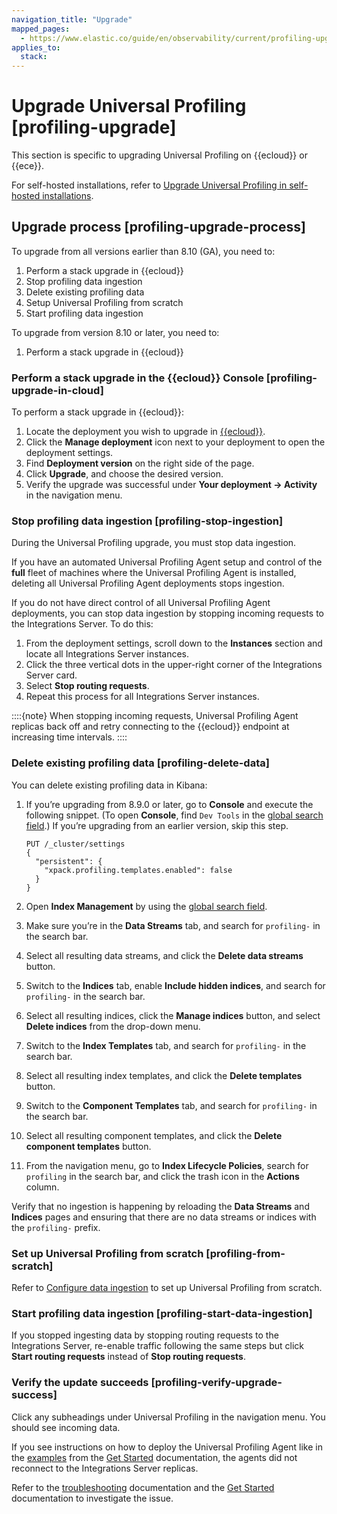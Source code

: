 ```yaml
---
navigation_title: "Upgrade"
mapped_pages:
  - https://www.elastic.co/guide/en/observability/current/profiling-upgrade.html
applies_to:
  stack:
---
```




# Upgrade Universal Profiling [profiling-upgrade]


This section is specific to upgrading Universal Profiling on {{ecloud}} or {{ece}}.

For self-hosted installations, refer to [Upgrade Universal Profiling in self-hosted installations](operate-universal-profiling-backend.md#profiling-self-managed-upgrade).


## Upgrade process [profiling-upgrade-process]

To upgrade from all versions earlier than 8.10 (GA), you need to:

1. Perform a stack upgrade in {{ecloud}}
2. Stop profiling data ingestion
3. Delete existing profiling data
4. Setup Universal Profiling from scratch
5. Start profiling data ingestion

To upgrade from version 8.10 or later, you need to:

1. Perform a stack upgrade in {{ecloud}}


### Perform a stack upgrade in the {{ecloud}} Console [profiling-upgrade-in-cloud]

To perform a stack upgrade in {{ecloud}}:

1. Locate the deployment you wish to upgrade in [{{ecloud}}](https://cloud.elastic.co).
2. Click the **Manage deployment** icon next to your deployment to open the deployment settings.
3. Find **Deployment version** on the right side of the page.
4. Click **Upgrade**, and choose the desired version.
5. Verify the upgrade was successful under **Your deployment → Activity** in the navigation menu.


### Stop profiling data ingestion [profiling-stop-ingestion]

During the Universal Profiling upgrade, you must stop data ingestion.

If you have an automated Universal Profiling Agent setup and control of the **full** fleet of machines where the Universal Profiling Agent is installed, deleting all Universal Profiling Agent deployments stops ingestion.

If you do not have direct control of all Universal Profiling Agent deployments, you can stop data ingestion by stopping incoming requests to the Integrations Server. To do this:

1. From the deployment settings, scroll down to the **Instances** section and locate all Integrations Server instances.
2. Click the three vertical dots in the upper-right corner of the Integrations Server card.
3. Select **Stop routing requests**.
4. Repeat this process for all Integrations Server instances.

::::{note}
When stopping incoming requests, Universal Profiling Agent replicas back off and retry connecting to the {{ecloud}} endpoint at increasing time intervals.
::::



### Delete existing profiling data [profiling-delete-data]

You can delete existing profiling data in Kibana:

1. If you’re upgrading from 8.9.0 or later, go to **Console** and execute the following snippet. (To open **Console**, find `Dev Tools` in the [global search field](/explore-analyze/find-and-organize/find-apps-and-objects.md).) If you’re upgrading from an earlier version, skip this step.

    ```console
    PUT /_cluster/settings
    {
      "persistent": {
        "xpack.profiling.templates.enabled": false
      }
    }
    ```

2. Open **Index Management** by using the [global search field](/explore-analyze/find-and-organize/find-apps-and-objects.md).
3. Make sure you’re in the **Data Streams** tab, and search for `profiling-` in the search bar.
4. Select all resulting data streams, and click the **Delete data streams** button.
5. Switch to the **Indices** tab, enable **Include hidden indices**, and  search for `profiling-` in the search bar.
6. Select all resulting indices, click the **Manage indices** button, and select **Delete indices** from the drop-down menu.
7. Switch to the **Index Templates** tab, and  search for `profiling-` in the search bar.
8. Select all resulting index templates, and click the **Delete templates** button.
9. Switch to the **Component Templates** tab, and  search for `profiling-` in the search bar.
10. Select all resulting component templates, and click the **Delete component templates** button.
11. From the navigation menu, go to **Index Lifecycle Policies**, search for `profiling` in the search bar, and click the trash icon in the **Actions** column.

Verify that no ingestion is happening by reloading the **Data Streams** and **Indices** pages and ensuring that there are no data streams or indices with the `profiling-` prefix.


### Set up Universal Profiling from scratch [profiling-from-scratch]

Refer to [Configure data ingestion](get-started-with-universal-profiling.md#profiling-configure-data-ingestion) to set up Universal Profiling from scratch.


### Start profiling data ingestion [profiling-start-data-ingestion]

If you stopped ingesting data by stopping routing requests to the Integrations Server, re-enable traffic following the same steps but click **Start routing requests** instead of **Stop routing requests**.


### Verify the update succeeds [profiling-verify-upgrade-success]

Click any subheadings under Universal Profiling in the navigation menu. You should see incoming data.

If you see instructions on how to deploy the Universal Profiling Agent like in the [examples](get-started-with-universal-profiling.md#profiling-install-profiling-agent) from the [Get Started](get-started-with-universal-profiling.md) documentation, the agents did not reconnect to the Integrations Server replicas.

Refer to the [troubleshooting](../../../troubleshoot/observability/troubleshoot-your-universal-profiling-agent-deployment.md) documentation and the [Get Started](get-started-with-universal-profiling.md) documentation to investigate the issue.
